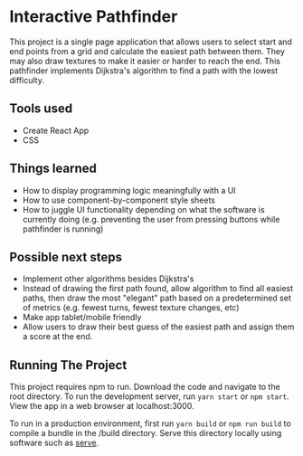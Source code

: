 # Interactive Pathfinder

This project is a single page application that allows users to select start and end points from a grid and calculate the easiest path between them.
They may also draw textures to make it easier or harder to reach the end. This pathfinder implements Dijkstra's algorithm to find a path with the lowest difficulty.

## Tools used

- Create React App
- CSS

## Things learned

- How to display programming logic meaningfully with a UI
- How to use component-by-component style sheets
- How to juggle UI functionality depending on what the software is currently doing (e.g. preventing the user from pressing buttons while pathfinder is running)

## Possible next steps

- Implement other algorithms besides Dijkstra's
- Instead of drawing the first path found, allow algorithm to find all easiest paths, then draw the most "elegant" path based on a predetermined set of metrics (e.g. fewest turns, fewest texture changes, etc)
- Make app tablet/mobile friendly
- Allow users to draw their best guess of the easiest path and assign them a score at the end.

## Running The Project

This project requires npm to run. Download the code and navigate to the root directory. To run the development server, run `yarn start` or `npm start`. View the app in a web browser at localhost:3000.

To run in a production environment, first run `yarn build` or `npm run build` to compile a bundle in the /build directory.
Serve this directory locally using software such as [serve](https://github.com/vercel/serve).
